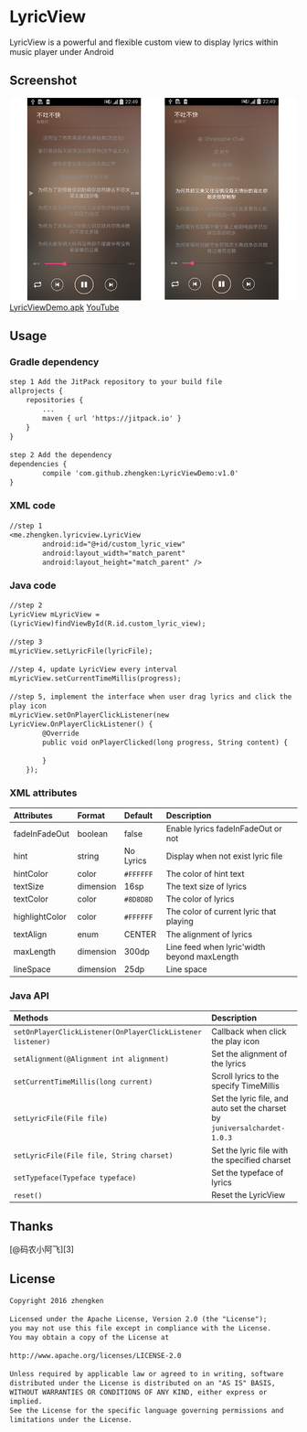# LyricView
LyricView is a powerful and flexible custom view to display lyrics within music player under Android 
## Screenshot
![](/screenshot/lyricview.png)
[LyricViewDemo.apk][1]      [YouTube][2]
## Usage
### Gradle dependency
    step 1 Add the JitPack repository to your build file
    allprojects {
		repositories {
			...
			maven { url 'https://jitpack.io' }
		}
	}

	step 2 Add the dependency
	dependencies {
	        compile 'com.github.zhengken:LyricViewDemo:v1.0'
	}
### XML code
    //step 1
    <me.zhengken.lyricview.LyricView
            android:id="@+id/custom_lyric_view"
            android:layout_width="match_parent"
            android:layout_height="match_parent" />
### Java code
    //step 2
    LyricView mLyricView = (LyricView)findViewById(R.id.custom_lyric_view);

    //step 3
    mLyricView.setLyricFile(lyricFile);

    //step 4, update LyricView every interval
    mLyricView.setCurrentTimeMillis(progress);

    //step 5, implement the interface when user drag lyrics and click the play icon
    mLyricView.setOnPlayerClickListener(new LyricView.OnPlayerClickListener() {
            @Override
            public void onPlayerClicked(long progress, String content) {

            }
        });
### XML attributes
|Attributes|Format|Default|Description|
|:--|:--|:--|:--|
|fadeInFadeOut|boolean|false|Enable lyrics fadeInFadeOut or not|
|hint|string|No Lyrics|Display when not exist lyric file|
|hintColor|color|`#FFFFFF`|The color of hint text|
|textSize|dimension|16sp|The text size of lyrics|
|textColor|color|`#8D8D8D`|The color of lyrics|
|highlightColor|color|`#FFFFFF`|The color of current lyric that playing|
|textAlign|enum|CENTER|The alignment of lyrics|
|maxLength|dimension|300dp|Line feed when lyric'width beyond maxLength|
|lineSpace|dimension|25dp|Line space|
### Java API
|Methods|Description|
|:--|:--|
|`setOnPlayerClickListener(OnPlayerClickListener listener)`|Callback when click the play icon|
|`setAlignment(@Alignment int alignment)`|Set the alignment of the lyrics|
|`setCurrentTimeMillis(long current)`|Scroll lyrics to the specify TimeMillis|
|`setLyricFile(File file)`|Set the lyric file, and auto set the charset by `juniversalchardet-1.0.3`|
|`setLyricFile(File file, String charset)`|Set the lyric file with the specified charset|
|`setTypeface(Typeface typeface)`|Set the typeface of lyrics|
|`reset()`|Reset the LyricView|
## Thanks
[@码农小阿飞][3]
## License
    Copyright 2016 zhengken

    Licensed under the Apache License, Version 2.0 (the "License");
    you may not use this file except in compliance with the License.
    You may obtain a copy of the License at

    http://www.apache.org/licenses/LICENSE-2.0

    Unless required by applicable law or agreed to in writing, software
    distributed under the License is distributed on an "AS IS" BASIS,
    WITHOUT WARRANTIES OR CONDITIONS OF ANY KIND, either express or implied.
    See the License for the specific language governing permissions and
    limitations under the License.


  [1]: https://github.com/zhengken/LyricViewDemo/tree/master/sample
  [2]: https://youtu.be/Mjp9I6-0KHs


